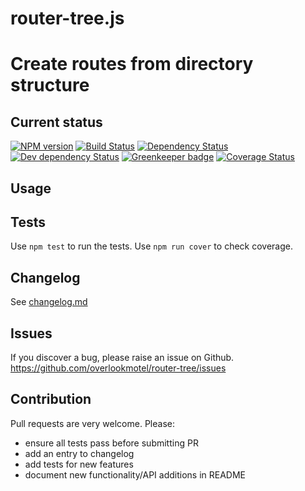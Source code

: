 # router-tree.js

# Create routes from directory structure

## Current status

[![NPM version](https://img.shields.io/npm/v/router-tree.svg)](https://www.npmjs.com/package/router-tree)
[![Build Status](https://img.shields.io/travis/overlookmotel/router-tree/master.svg)](http://travis-ci.org/overlookmotel/router-tree)
[![Dependency Status](https://img.shields.io/david/overlookmotel/router-tree.svg)](https://david-dm.org/overlookmotel/router-tree)
[![Dev dependency Status](https://img.shields.io/david/dev/overlookmotel/router-tree.svg)](https://david-dm.org/overlookmotel/router-tree)
[![Greenkeeper badge](https://badges.greenkeeper.io/overlookmotel/router-tree.svg)](https://greenkeeper.io/)
[![Coverage Status](https://img.shields.io/coveralls/overlookmotel/router-tree/master.svg)](https://coveralls.io/r/overlookmotel/router-tree)

## Usage

## Tests

Use `npm test` to run the tests. Use `npm run cover` to check coverage.

## Changelog

See [changelog.md](https://github.com/overlookmotel/router-tree/blob/master/changelog.md)

## Issues

If you discover a bug, please raise an issue on Github. https://github.com/overlookmotel/router-tree/issues

## Contribution

Pull requests are very welcome. Please:

* ensure all tests pass before submitting PR
* add an entry to changelog
* add tests for new features
* document new functionality/API additions in README
